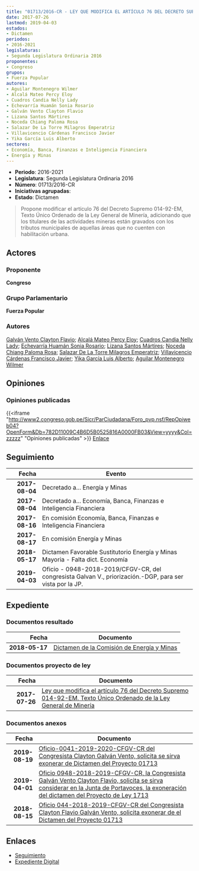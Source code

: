 ```yaml
---
title: "01713/2016-CR - LEY QUE MODIFICA EL ARTÍCULO 76 DEL DECRETO SUPREMO 014-92-EM, TEXTO ÚNICO ORDENADO DE LA LEY GENERAL DE MINERÍA"
date: 2017-07-26
lastmod: 2019-04-03
estados:
- Dictamen
periodos:
- 2016-2021
legislaturas:
- Segunda Legislatura Ordinaria 2016
proponentes:
- Congreso
grupos:
- Fuerza Popular
autores:
- Aguilar Montenegro Wilmer
- Alcalá Mateo Percy Eloy
- Cuadros Candia Nelly Lady
- Echevarría Huamán Sonia Rosario
- Galván Vento Clayton Flavio
- Lizana Santos Mártires
- Noceda Chiang Paloma Rosa
- Salazar De La Torre Milagros Emperatriz
- Villavicencio Cárdenas Francisco Javier
- Yika García Luis Alberto
sectores:
- Economía, Banca, Finanzas e Inteligencia Financiera
- Energía y Minas
---
```

- **Periodo**: 2016-2021
- **Legislatura**: Segunda Legislatura Ordinaria 2016
- **Número**: 01713/2016-CR
- **Iniciativas agrupadas**: 
- **Estado**: Dictamen

> Propone modificar el artículo 76 del Decreto Supremo 014-92-EM, Texto Único Ordenado de la Ley General de Minería, adicionando que los titulares de las actividades mineras están gravados con los tributos municipales de aquellas áreas que no cuenten con habilitación urbana.


## Actores

### Proponente

**Congreso**

### Grupo Parlamentario

**Fuerza Popular**

### Autores

[Galván Vento Clayton Flavio](mailto:mailto:cgalvan@congreso.gob.pe); [Alcalá Mateo Percy Eloy](mailto:mailto:palcala@congreso.gob.pe); [Cuadros Candia Nelly Lady](mailto:mailto:ncuadros@congreso.gob.pe); [Echevarría Huamán Sonia Rosario](mailto:mailto:sechevarria@congreso.gob.pe); [Lizana Santos Mártires](mailto:mailto:mlizana@congreso.gob.pe); [Noceda Chiang Paloma Rosa](mailto:mailto:pnoceda@congreso.gob.pe); [Salazar De La Torre Milagros Emperatriz](mailto:mailto:msalazard@congreso.gob.pe); [Villavicencio Cárdenas Francisco Javier](mailto:mailto:fvillavicencio@congreso.gob.pe); [Yika García Luis Alberto](mailto:mailto:lyika@congreso.gob.pe); [Aguilar Montenegro Wilmer](mailto:mailto:waguilar@congreso.gob.pe)

## Opiniones

### Opiniones publicadas

{{<iframe "http://www2.congreso.gob.pe/Sicr/ParCiudadana/Foro_pvp.nsf/RepOpiweb04?OpenForm&Db=782D11009C4B6D5B0525816A0000FB03&View=yyyy&Col=zzzzz" "Opiniones publicadas" >}}
[Enlace](http://www2.congreso.gob.pe/Sicr/ParCiudadana/Foro_pvp.nsf/RepOpiweb04?OpenForm&Db=782D11009C4B6D5B0525816A0000FB03&View=yyyy&Col=zzzzz)


## Seguimiento

| Fecha | Evento |
|------:|--------|
| **2017-08-04** | Decretado a... Energía y Minas |
| **2017-08-04** | Decretado a... Economía, Banca, Finanzas e Inteligencia Financiera |
| **2017-08-16** | En comisión Economía, Banca, Finanzas e Inteligencia Financiera |
| **2017-08-17** | En comisión Energía y Minas |
| **2018-05-17** | Dictamen Favorable Sustitutorio Energía y Minas Mayoria - Falta dict. Economía |
| **2019-04-03** | Oficio - 0948-2018-2019/CFGV-CR, del congresista Galvan V., priorización.-DGP, para ser vista por la JP. |

## Expediente

### Documentos resultado

| Fecha | Documento |
|------:|-----------|
| **2018-05-17** | [Dictamen de la Comisión de Energía y Minas](http://www.leyes.congreso.gob.pe/Documentos/2016_2021/Dictamenes/Proyectos_de_Ley/01713DC11MAY20180517.PDF) |

### Documentos proyecto de ley

| Fecha | Documento |
|------:|-----------|
| **2017-07-26** | [Ley que modifica el artículo 76 del Decreto Supremo 014-92-EM, Texto Único Ordenado de la Ley General de Minería](http://www.leyes.congreso.gob.pe/Documentos/2016_2021/Proyectos_de_Ley_y_de_Resoluciones_Legislativas/PL0171320170726.PDF) |

### Documentos anexos

| Fecha | Documento |
|------:|-----------|
| **2019-08-19** | [Oficio-0041-2019-2020-CFGV-CR del Congresista Clayton Galván Vento, solicita se sirva exonerar de Dictamen del Proyecto 01713](http://www.leyes.congreso.gob.pe/Documentos/2016_2021/Oficios/Congresistas/OFICIO-0041-2019-2020-CFGV-CR.pdf) |
| **2019-04-01** | [Oficio 0948-2018-2019-CFGV-CR, la Congresista Galván Vento Clayton Flavio, solicita se sirva considerar en la Junta de Portavoces, la exoneración del dictamen del Proyecto de Ley 1713](http://www.leyes.congreso.gob.pe/Documentos/2016_2021/Oficios/Congresistas/OFICIO-0948-2018-2019-CFGV-CR.pdf) |
| **2018-08-15** | [Oficio 044-2018-2019-CFGV-CR del Congresista Clayton Flavio Galván Vento, solicita exonerar de el Dictamen del Proyecto 01713](http://www.leyes.congreso.gob.pe/Documentos/2016_2021/Oficios/Congresistas/OFICIO-044-2018-2019-CFGV-CR.pdf) |

## Enlaces

- [Seguimiento](http://www2.congreso.gob.pe/Sicr/TraDocEstProc/CLProLey2016.nsf/f7fff46988ca05b1052578e100829cc7/774e9c0f8fae028605258169007503bd?OpenDocument)
- [Expediente Digital](http://www2.congreso.gob.pe/Sicr/TraDocEstProc/Expvirt_2011.nsf/visbusqptramdoc1621/01713?opendocument)


